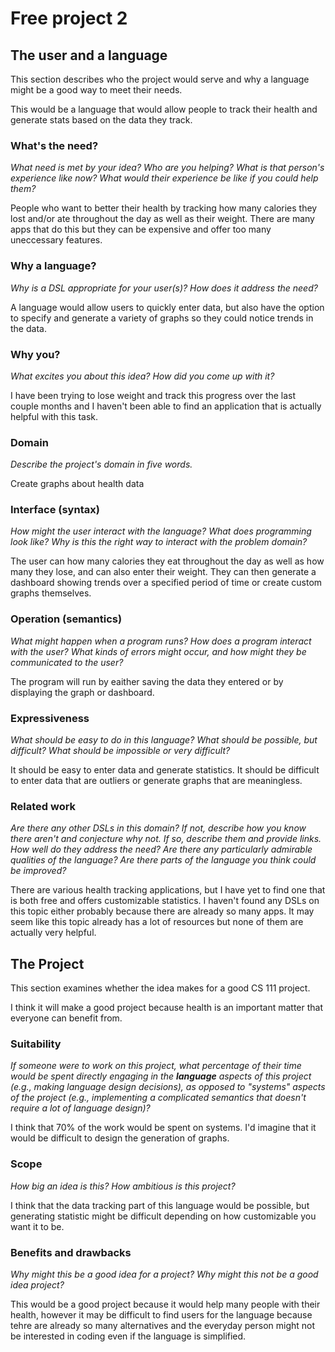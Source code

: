 # Free project 2

## The user and a language

This section describes who the project would serve and why a language might be a
good way to meet their needs.

This would be a language that would allow people to track their health and generate stats based on the data they track. 

### What's the need?

_What need is met by your idea? Who are you helping? What is that person's
experience like now? What would their experience be like if you could help
them?_

People who want to better their health by tracking how many calories they lost and/or ate throughout the day as well as their weight. There are many apps that do this but they can be expensive and offer too many uneccessary features. 

### Why a language?

_Why is a DSL appropriate for your user(s)? How does it address the need?_

A language would allow users to quickly enter data, but also have the option to specify and generate a variety of graphs so they could notice trends in the data. 

### Why you?

_What excites you about this idea? How did you come up with it?_

I have been trying to lose weight and track this progress over the last couple months and I haven't been able to find an application that is actually helpful with this task. 

### Domain

_Describe the project's domain in five words._

Create graphs about health data

### Interface (syntax)

_How might the user interact with the language? What does programming look
like? Why is this the right way to interact with the problem domain?_

The user can how many calories they eat throughout the day as well as how many they lose, and can also enter their weight. They can then generate a dashboard showing trends over a specified period of time or create custom graphs themselves. 

### Operation (semantics)

_What might happen when a program runs? How does a program interact with the
user? What kinds of errors might occur, and how might they be communicated to
the user?_

The program will run by eaither saving the data they entered or by displaying the graph or dashboard. 

### Expressiveness

_What should be easy to do in this language? What should be possible, but
difficult? What should be impossible or very difficult?_

It should be easy to enter data and generate statistics. It should be difficult to enter data that are outliers or generate graphs that are meaningless. 

### Related work

_Are there any other DSLs in this domain? If not, describe how you know there
aren't and conjecture why not. If so, describe them and provide links. How well
do they address the need? Are there any particularly admirable qualities of the
language? Are there parts of the language you think could be improved?_

There are various health tracking applications, but I have yet to find one that is both free and offers customizable statistics. I haven't found any DSLs on this topic either probably because there are already so many apps. It may seem like this topic already has a lot of resources but none of them are actually very helpful. 

## The Project

This section examines whether the idea makes for a good CS 111 project.

I think it will make a good project because health is an important matter that everyone can benefit from. 

### Suitability

_If someone were to work on this project, what percentage of their time would be
spent directly engaging in the **language** aspects of this project (e.g.,
making language design decisions), as opposed to "systems" aspects of the
project (e.g., implementing a complicated semantics that doesn't require a lot
of language design)?_

I think that 70% of the work would be spent on systems. I'd imagine that it would be difficult to design the generation of graphs. 

### Scope

_How big an idea is this? How ambitious is this project?_

I think that the data tracking part of this language would be possible, but generating statistic might be difficult depending on how customizable you want it to be. 

### Benefits and drawbacks

_Why might this be a good idea for a project? Why might this not be a good idea
project?_

This would be a good project because it would help many people with their health, however it may be difficult to find users for the language because tehre are already so many alternatives and the everyday person might not be interested in coding even if the language is simplified. 
